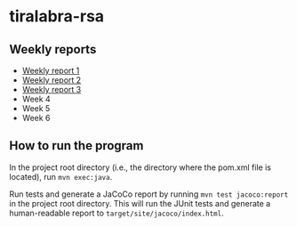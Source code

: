 # tiralabra-rsa

## Weekly reports
- [Weekly report 1](./documentation/weeklyreport1.md "Weekly report 1")
- [Weekly report 2](./documentation/weeklyreport2.md "Weekly report 2")
- [Weekly report 3](./documentation/weeklyreport3.md "Weekly report 3")
- Week 4
- Week 5
- Week 6

## How to run the program
In the project root directory (i.e., the directory where the pom.xml file is located), run `mvn exec:java`.

Run tests and generate a JaCoCo report by running `mvn test jacoco:report` in the project root directory. This will run the JUnit tests and generate a human-readable report to `target/site/jacoco/index.html`.
